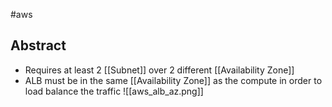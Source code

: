 #aws 
## Abstract
- Requires at least 2 [[Subnet]] over 2 different [[Availability Zone]]
- ALB must be in the same [[Availability Zone]] as the compute in order to load balance the traffic
![[aws_alb_az.png]]

